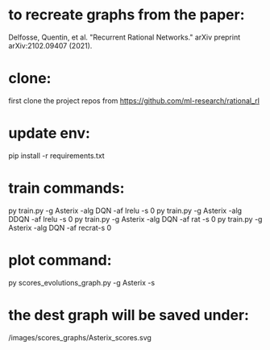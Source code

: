 # to recreate graphs from the paper: 
Delfosse, Quentin, et al. "Recurrent Rational Networks." arXiv preprint arXiv:2102.09407 (2021).


# clone:
first clone the project repos from https://github.com/ml-research/rational_rl

# update env:
pip install -r requirements.txt

# train commands:
py train.py -g Asterix -alg DQN -af lrelu -s 0
py train.py -g Asterix -alg DDQN -af lrelu -s 0
py train.py -g Asterix -alg DQN -af rat -s 0
py train.py -g Asterix -alg DQN -af recrat-s 0

# plot command:
py scores_evolutions_graph.py -g Asterix -s

# the dest graph will be saved under:
/images/scores_graphs/Asterix_scores.svg

